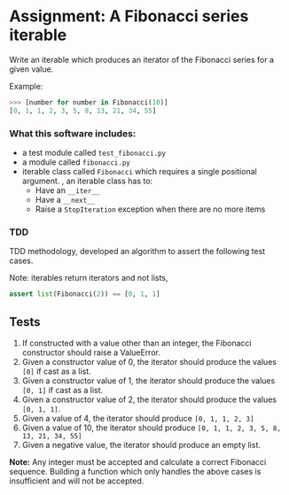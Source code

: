 # Assignment: A Fibonacci series iterable


Write an iterable which produces an iterator of the Fibonacci series for a
given value.

Example:

```python
>>> [number for number in Fibonacci(10)]
[0, 1, 1, 2, 3, 5, 8, 13, 21, 34, 55]
```

### What this software includes:

-  a test module called `test_fibonacci.py`
-  a module called `fibonacci.py`
-  iterable class called `Fibonacci` which requires a single
  positional argument. , an iterable class has to:
    - Have an `__iter__`
    - Have a `__next__`
    - Raise a `StopIteration` exception when there are no more items


### TDD
TDD methodology, developed an algorithm to assert the following test
cases.

Note: iterables return iterators and not lists, 

```python
assert list(Fibonacci(2)) == [0, 1, 1]
```
## Tests

1. If constructed with a value other than an integer, the Fibonacci constructor
  should raise a ValueError.
1. Given a constructor value of 0, the iterator should produce the values `[0]`
   if cast as a list.
1. Given a constructor value of 1, the iterator should produce the values
`[0, 1]` if cast as a list.
1. Given a constructor value of 2, the iterator should produce the values
`[0, 1, 1]`.
1. Given a value of 4, the iterator should produce `[0, 1, 1, 2, 3]`
1. Given a value of 10, the iterator should produce
`[0, 1, 1, 2, 3, 5, 8, 13, 21, 34, 55]`
1. Given a negative value, the iterator should produce an empty list.

**Note:** Any integer must be accepted and calculate a correct Fibonacci
sequence. Building a function which only handles the above cases is
insufficient and will not be accepted.

